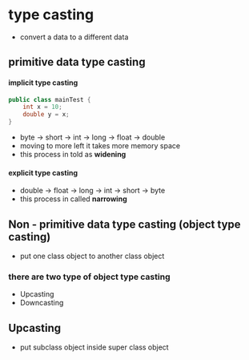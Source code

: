 # type casting
- convert a data to a different data

## primitive data type casting
#### implicit type casting
```java
public class mainTest {
    int x = 10;
    double y = x;
}
```
- byte -> short -> int -> long -> float -> double 
- moving to more left it takes more memory space 
- this process in told as **widening**

#### explicit type casting
- double -> float -> long -> int -> short -> byte
- this process in called **narrowing**


## Non - primitive data type casting (object type casting)
- put one class object to another class object
### there are two type of object type casting
- Upcasting
- Downcasting

## Upcasting
- put subclass object inside super class object
